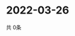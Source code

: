 # 2022-03-26
  共 0条

  <!-- BEGIN -->
  <!-- 最后更新时间Sat Mar 26 2022 06:07:04 GMT+0000 (Coordinated Universal Time) -->
  
  <!-- END -->
  
  